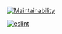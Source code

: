 [![Maintainability](https://api.codeclimate.com/v1/badges/a99a88d28ad37a79dbf6/maintainability)](https://codeclimate.com/github/codeclimate/codeclimate/maintainability)

[![eslint](https://github.com/d-mitrofanov/frontend-project-lvl1/workflows/eslint/badge.svg)](https://github.com/d-mitrofanov/frontend-project-lvl1/actions)
